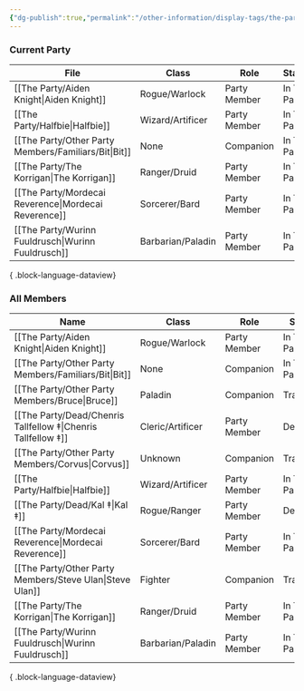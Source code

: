 ```yaml
---
{"dg-publish":true,"permalink":"/other-information/display-tags/the-party/","hideInGraph":true,"updated":"2025-06-10T19:10:49.772+01:00"}
---
```


### Current Party
| File                                                    | Class             | Role         | Status       | Home Nation     | Home Town       |
| ------------------------------------------------------- | ----------------- | ------------ | ------------ | --------------- | --------------- |
| [[The Party/Aiden Knight\|Aiden Knight]]             | Rogue/Warlock     | Party Member | In The Party | Unknown/Unclear | Unknown/Unclear |
| [[The Party/Halfbie\|Halfbie]]                       | Wizard/Artificer  | Party Member | In The Party | Kearlin Atoll   | Paraton         |
| [[The Party/Other Party Members/Familiars/Bit\|Bit]] | None              | Companion    | In The Party | Itone           | Uti's Cave      |
| [[The Party/The Korrigan\|The Korrigan]]             | Ranger/Druid      | Party Member | In The Party | The Feywilds    | Seelie Court    |
| [[The Party/Mordecai Reverence\|Mordecai Reverence]] | Sorcerer/Bard     | Party Member | In The Party | Uvam Dynasty    | Yokotori        |
| [[The Party/Wurinn Fuuldrusch\|Wurinn Fuuldrusch]]   | Barbarian/Paladin | Party Member | In The Party | The Tulan Fort  | The Tulan Fort  |

{ .block-language-dataview}

### All Members
| Name                                                             | Class             | Role         | Status       |
| ---------------------------------------------------------------- | ----------------- | ------------ | ------------ |
| [[The Party/Aiden Knight\|Aiden Knight]]                      | Rogue/Warlock     | Party Member | In The Party |
| [[The Party/Other Party Members/Familiars/Bit\|Bit]]          | None              | Companion    | In The Party |
| [[The Party/Other Party Members/Bruce\|Bruce]]                | Paladin           | Companion    | Travelling   |
| [[The Party/Dead/Chenris Tallfellow ‡\|Chenris Tallfellow ‡]] | Cleric/Artificer  | Party Member | Dead         |
| [[The Party/Other Party Members/Corvus\|Corvus]]              | Unknown           | Companion    | Travelling   |
| [[The Party/Halfbie\|Halfbie]]                                | Wizard/Artificer  | Party Member | In The Party |
| [[The Party/Dead/Kal ‡\|Kal ‡]]                               | Rogue/Ranger      | Party Member | Dead         |
| [[The Party/Mordecai Reverence\|Mordecai Reverence]]          | Sorcerer/Bard     | Party Member | In The Party |
| [[The Party/Other Party Members/Steve Ulan\|Steve Ulan]]      | Fighter           | Companion    | Travelling   |
| [[The Party/The Korrigan\|The Korrigan]]                      | Ranger/Druid      | Party Member | In The Party |
| [[The Party/Wurinn Fuuldrusch\|Wurinn Fuuldrusch]]            | Barbarian/Paladin | Party Member | In The Party |

{ .block-language-dataview}
